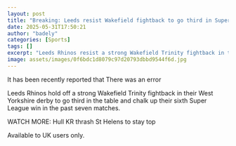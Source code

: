```yaml
---
layout: post
title: "Breaking: Leeds resist Wakefield fightback to go third in Super League"
date: 2025-05-31T17:50:21
author: "badely"
categories: [Sports]
tags: []
excerpt: "Leeds Rhinos resist a strong Wakefield Trinity fightback in their West Yorkshire derby to go third in the table and chalk up their sixth Super League "
image: assets/images/0f6bdc1d8079c97d20793dbbd9544f6d.jpg
---
```


It has been recently reported that There was an error

Leeds Rhinos hold off a strong Wakefield Trinity fightback in their West Yorkshire derby to go third in the table and chalk up their sixth Super League win in the past seven matches.

WATCH MORE: Hull KR thrash St Helens to stay top

Available to UK users only.

